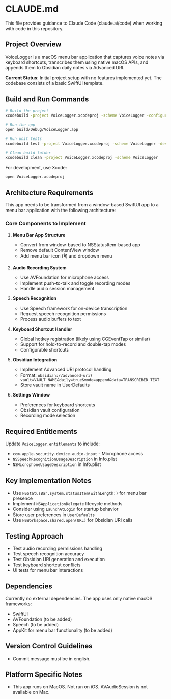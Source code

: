 # CLAUDE.md

This file provides guidance to Claude Code (claude.ai/code) when working with code in this repository.

## Project Overview

VoiceLogger is a macOS menu bar application that captures voice notes via keyboard shortcuts, transcribes them using native macOS APIs, and appends them to Obsidian daily notes via Advanced URI.

**Current Status**: Initial project setup with no features implemented yet. The codebase consists of a basic SwiftUI template.

## Build and Run Commands

```bash
# Build the project
xcodebuild -project VoiceLogger.xcodeproj -scheme VoiceLogger -configuration Debug build

# Run the app
open build/Debug/VoiceLogger.app

# Run unit tests
xcodebuild test -project VoiceLogger.xcodeproj -scheme VoiceLogger -destination 'platform=macOS'

# Clean build folder
xcodebuild clean -project VoiceLogger.xcodeproj -scheme VoiceLogger
```

For development, use Xcode:
```bash
open VoiceLogger.xcodeproj
```

## Architecture Requirements

This app needs to be transformed from a window-based SwiftUI app to a menu bar application with the following architecture:

### Core Components to Implement

1. **Menu Bar App Structure**
   - Convert from window-based to NSStatusItem-based app
   - Remove default ContentView window
   - Add menu bar icon (🎙️) and dropdown menu

2. **Audio Recording System**
   - Use AVFoundation for microphone access
   - Implement push-to-talk and toggle recording modes
   - Handle audio session management

3. **Speech Recognition**
   - Use Speech framework for on-device transcription
   - Request speech recognition permissions
   - Process audio buffers to text

4. **Keyboard Shortcut Handler**
   - Global hotkey registration (likely using CGEventTap or similar)
   - Support for hold-to-record and double-tap modes
   - Configurable shortcuts

5. **Obsidian Integration**
   - Implement Advanced URI protocol handling
   - Format: `obsidian://advanced-uri?vault=VAULT_NAME&daily=true&mode=append&data=TRANSCRIBED_TEXT`
   - Store vault name in UserDefaults

6. **Settings Window**
   - Preferences for keyboard shortcuts
   - Obsidian vault configuration
   - Recording mode selection

## Required Entitlements

Update `VoiceLogger.entitlements` to include:
- `com.apple.security.device.audio-input` - Microphone access
- `NSSpeechRecognitionUsageDescription` in Info.plist
- `NSMicrophoneUsageDescription` in Info.plist

## Key Implementation Notes

- Use `NSStatusBar.system.statusItem(withLength:)` for menu bar presence
- Implement `NSApplicationDelegate` lifecycle methods
- Consider using `LaunchAtLogin` for startup behavior
- Store user preferences in `UserDefaults`
- Use `NSWorkspace.shared.open(URL)` for Obsidian URI calls

## Testing Approach

- Test audio recording permissions handling
- Test speech recognition accuracy
- Test Obsidian URI generation and execution
- Test keyboard shortcut conflicts
- UI tests for menu bar interactions

## Dependencies

Currently no external dependencies. The app uses only native macOS frameworks:
- SwiftUI
- AVFoundation (to be added)
- Speech (to be added)
- AppKit for menu bar functionality (to be added)

## Version Control Guidelines

- Commit message must be in english.

## Platform Specific Notes

- This app runs on MacOS. Not run on iOS. AVAudioSession is not available on Mac.